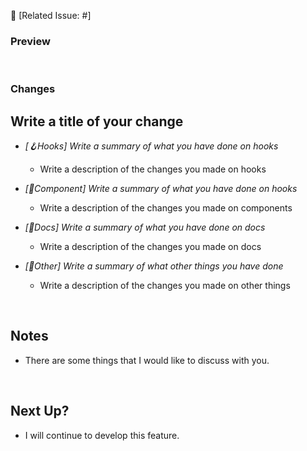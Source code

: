 🚀 [Related Issue: #]

### Preview

<!-- Please leave screenshots since they help others understand what you have done -->

<br/>

### Changes

<!-- Name a title to your changes -->

## Write a title of your change

- _[🪝Hooks] Write a summary of what you have done on hooks_

  - Write a description of the changes you made on hooks

- _[🎨Component] Write a summary of what you have done on hooks_

  - Write a description of the changes you made on components

- _[📒Docs] Write a summary of what you have done on docs_

  - Write a description of the changes you made on docs

- _[🔗Other] Write a summary of what other things you have done_

  - Write a description of the changes you made on other things

<br/>

## Notes

- There are some things that I would like to discuss with you.

<br/>

## Next Up?

- I will continue to develop this feature.
